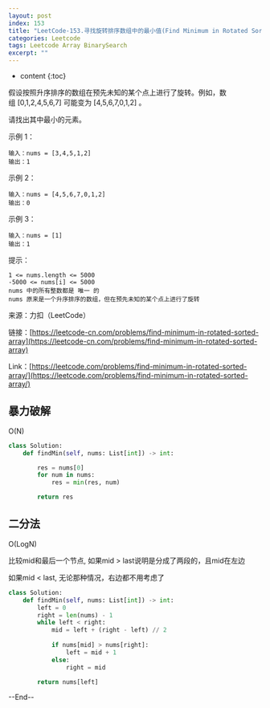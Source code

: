 ```yaml
---
layout: post
index: 153
title: "LeetCode-153.寻找旋转排序数组中的最小值(Find Minimum in Rotated Sorted Array)"
categories: Leetcode
tags: Leetcode Array BinarySearch
excerpt: ""
---
```


* content
{:toc}

假设按照升序排序的数组在预先未知的某个点上进行了旋转。例如，数组 [0,1,2,4,5,6,7] 可能变为 [4,5,6,7,0,1,2] 。

请找出其中最小的元素。

示例 1：

```
输入：nums = [3,4,5,1,2]
输出：1
```

示例 2：

```
输入：nums = [4,5,6,7,0,1,2]
输出：0
```

示例 3：

```
输入：nums = [1]
输出：1
```

提示：

```
1 <= nums.length <= 5000
-5000 <= nums[i] <= 5000
nums 中的所有整数都是 唯一 的
nums 原来是一个升序排序的数组，但在预先未知的某个点上进行了旋转
```

来源：力扣（LeetCode）

链接：[https://leetcode-cn.com/problems/find-minimum-in-rotated-sorted-array](https://leetcode-cn.com/problems/find-minimum-in-rotated-sorted-array)

Link：[https://leetcode.com/problems/find-minimum-in-rotated-sorted-array/](https://leetcode.com/problems/find-minimum-in-rotated-sorted-array/)


## 暴力破解

O(N)

```python
class Solution:
    def findMin(self, nums: List[int]) -> int:

        res = nums[0]
        for num in nums:
            res = min(res, num)

        return res
```

## 二分法

O(LogN)

比较mid和最后一个节点, 如果mid > last说明是分成了两段的，且mid在左边

如果mid < last, 无论那种情况，右边都不用考虑了

```python
class Solution:
    def findMin(self, nums: List[int]) -> int:
        left = 0
        right = len(nums) - 1
        while left < right:
            mid = left + (right - left) // 2
            
            if nums[mid] > nums[right]:
                left = mid + 1
            else:
                right = mid

        return nums[left]
```

--End--